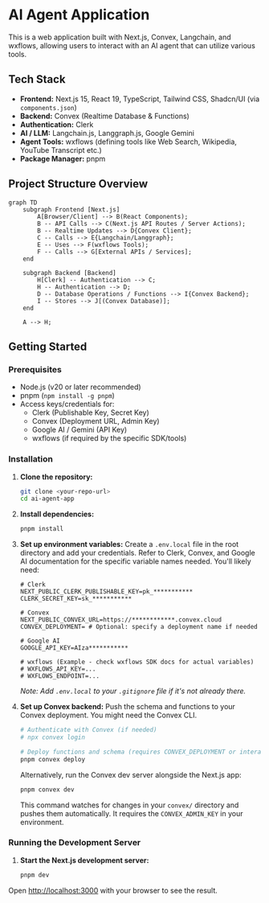 # AI Agent Application

This is a web application built with Next.js, Convex, Langchain, and wxflows, allowing users to interact with an AI agent that can utilize various tools.

## Tech Stack

*   **Frontend:** Next.js 15, React 19, TypeScript, Tailwind CSS, Shadcn/UI (via `components.json`)
*   **Backend:** Convex (Realtime Database & Functions)
*   **Authentication:** Clerk
*   **AI / LLM:** Langchain.js, Langgraph.js, Google Gemini
*   **Agent Tools:** wxflows (defining tools like Web Search, Wikipedia, YouTube Transcript etc.)
*   **Package Manager:** pnpm

## Project Structure Overview

```mermaid
graph TD
    subgraph Frontend [Next.js]
        A[Browser/Client] --> B(React Components);
        B -- API Calls --> C(Next.js API Routes / Server Actions);
        B -- Realtime Updates --> D{Convex Client};
        C -- Calls --> E{Langchain/Langgraph};
        E -- Uses --> F(wxflows Tools);
        F -- Calls --> G[External APIs / Services];
    end

    subgraph Backend [Backend]
        H[Clerk] -- Authentication --> C;
        H -- Authentication --> D;
        D -- Database Operations / Functions --> I{Convex Backend};
        I -- Stores --> J[(Convex Database)];
    end

    A --> H;
```

## Getting Started

### Prerequisites

*   Node.js (v20 or later recommended)
*   pnpm (`npm install -g pnpm`)
*   Access keys/credentials for:
    *   Clerk (Publishable Key, Secret Key)
    *   Convex (Deployment URL, Admin Key)
    *   Google AI / Gemini (API Key)
    *   wxflows (if required by the specific SDK/tools)

### Installation

1.  **Clone the repository:**
    ```bash
    git clone <your-repo-url>
    cd ai-agent-app
    ```

2.  **Install dependencies:**
    ```bash
    pnpm install
    ```

3.  **Set up environment variables:**
    Create a `.env.local` file in the root directory and add your credentials. Refer to Clerk, Convex, and Google AI documentation for the specific variable names needed. You'll likely need:

    ```env
    # Clerk
    NEXT_PUBLIC_CLERK_PUBLISHABLE_KEY=pk_***********
    CLERK_SECRET_KEY=sk_***********

    # Convex
    NEXT_PUBLIC_CONVEX_URL=https://************.convex.cloud
    CONVEX_DEPLOYMENT= # Optional: specify a deployment name if needed

    # Google AI
    GOOGLE_API_KEY=AIza***********

    # wxflows (Example - check wxflows SDK docs for actual variables)
    # WXFLOWS_API_KEY=...
    # WXFLOWS_ENDPOINT=...
    ```
    *Note: Add `.env.local` to your `.gitignore` file if it's not already there.*

4.  **Set up Convex backend:**
    Push the schema and functions to your Convex deployment. You might need the Convex CLI.
    ```bash
    # Authenticate with Convex (if needed)
    # npx convex login

    # Deploy functions and schema (requires CONVEX_DEPLOYMENT or interactive selection)
    pnpm convex deploy
    ```
    Alternatively, run the Convex dev server alongside the Next.js app:
    ```bash
    pnpm convex dev
    ```
    This command watches for changes in your `convex/` directory and pushes them automatically. It requires the `CONVEX_ADMIN_KEY` in your environment.

### Running the Development Server

1.  **Start the Next.js development server:**
    ```bash
    pnpm dev
    ```

Open [http://localhost:3000](http://localhost:3000) with your browser to see the result.